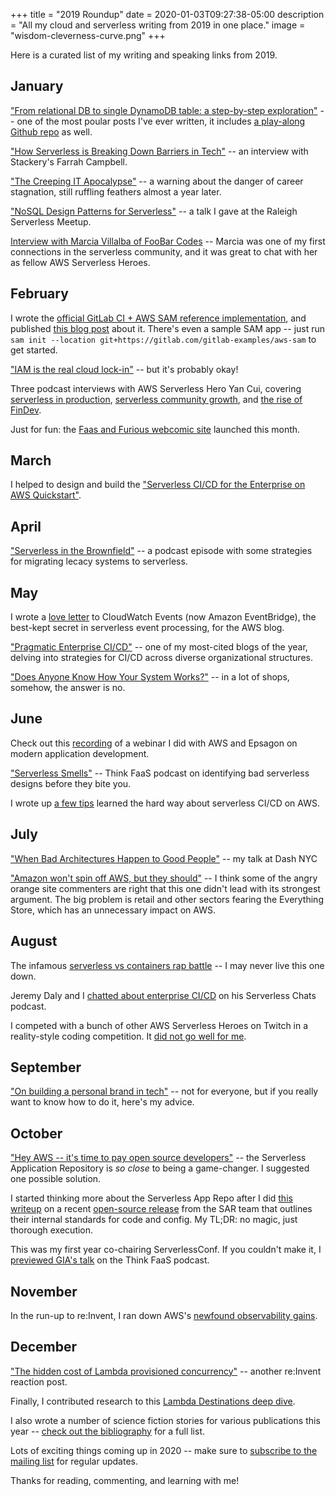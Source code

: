 +++
title = "2019 Roundup"
date = 2020-01-03T09:27:38-05:00
description = "All my cloud and serverless writing from 2019 in one place."
image = "wisdom-cleverness-curve.png"
+++

Here is a curated list of my writing and speaking links from 2019.

## January

["From relational DB to single DynamoDB table: a step-by-step exploration"](https://www.trek10.com/blog/dynamodb-single-table-relational-modeling/) -- one of the most poular posts I've ever written, it includes [a play-along Github repo](https://github.com/trek10inc/ddb-single-table-example) as well.

["How Serverless is Breaking Down Barriers in Tech"](https://read.acloud.guru/how-serverless-is-breaking-down-barriers-in-tech-9b32d7fbf9e7) -- an interview with Stackery's Farrah Campbell.

["The Creeping IT Apocalypse"](https://forrestbrazeal.com/2019/01/16/cloud-irregular-the-creeping-it-apocalypse/) -- a warning about the danger of career stagnation, still ruffling feathers almost a year later.

["NoSQL Design Patterns for Serverless"](https://www.youtube.com/watch?v=wpTnzeK6gM8) -- a talk I gave at the Raleigh Serverless Meetup.

[Interview with Marcia Villalba of FooBar Codes](https://www.youtube.com/watch?v=SP1az1FXyyo) -- Marcia was one of my first connections in the serverless community, and it was great to chat with her as fellow AWS Serverless Heroes.

## February

I wrote the [official GitLab CI + AWS SAM reference implementation](https://gitlab.com/gitlab-examples/aws-sam), and published [this blog post](https://about.gitlab.com/2019/02/04/multi-account-aws-sam-deployments-with-gitlab-ci/) about it. There's even a sample SAM app -- just run `sam init --location git+https://gitlab.com/gitlab-examples/aws-sam` to get started.

["IAM is the real cloud lock-in"](https://forrestbrazeal.com/2019/02/18/cloud-irregular-iam-is-the-real-cloud-lock-in/) -- but it's probably okay!

Three podcast interviews with AWS Serverless Hero Yan Cui, covering [serverless in production](https://www.trek10.com/blog/think-faas-serverless-in-production/), [serverless community growth](https://www.trek10.com/blog/think-faas-bursting-serverless-bubble/), and [the rise of FinDev](https://www.trek10.com/blog/think-faas-devops-to-findev/).

Just for fun: the [Faas and Furious webcomic site](https://faasandfurious.com) launched this month.

## March

I helped to design and build the ["Serverless CI/CD for the Enterprise on AWS Quickstart"](https://aws.amazon.com/quickstart/architecture/serverless-cicd-for-enterprise/).

## April

["Serverless in the Brownfield"](https://www.trek10.com/blog/think-faas-serverless-brownfield/) -- a podcast episode with some strategies for migrating lecacy systems to serverless.

## May

I wrote a [love letter](https://aws.amazon.com/blogs/aws/building-serverless-pipelines-with-amazon-cloudwatch-events/) to CloudWatch Events (now Amazon EventBridge), the best-kept secret in serverless event processing, for the AWS blog.

["Pragmatic Enterprise CI/CD"](https://www.trek10.com/blog/pragmatic-enterprise-cicd/) -- one of my most-cited blogs of the year, delving into strategies for CI/CD across diverse organizational structures.

["Does Anyone Know How Your System Works?"](https://forrestbrazeal.com/2019/05/28/cloud-irregular-does-anyone-know-how-your-system-works/) -- in a lot of shops, somehow, the answer is no.

## June

Check out this [recording](https://www.youtube.com/watch?v=M215idpHA6E) of a webinar I did with AWS and Epsagon on modern application development.

["Serverless Smells"](https://www.trek10.com/blog/think-faas-serverless-smells/) -- Think FaaS podcast on identifying bad serverless designs before they bite you. 

I wrote up [a few tips](https://dev.to/trek10inc/ci-cd-aws-and-serverless-5-tips-i-learned-the-hard-way-223p) learned the hard way about serverless CI/CD on AWS.

## July

["When Bad Architectures Happen to Good People"](https://www.youtube.com/watch?v=tzHjlJbHi3s) -- my talk at Dash NYC

["Amazon won't spin off AWS, but they should"](https://forrestbrazeal.com/2019/07/24/cloud-irregular-amazon-wont-spin-off-aws-and-thats-too-bad-for-aws/) -- I think some of the angry orange site commenters are right that this one didn't lead with its strongest argument. The big problem is retail and other sectors fearing the Everything Store, which has an unnecessary impact on AWS.

## August

The infamous [serverless vs containers rap battle](https://www.trek10.com/blog/think-faas-serverless-vs-containers/) -- I may never live this one down.

Jeremy Daly and I [chatted about enterprise CI/CD](https://www.serverlesschats.com/14) on his Serverless Chats podcast. 

I competed with a bunch of other AWS Serverless Heroes on Twitch in a reality-style coding competition. It [did not go well for me](https://www.twitch.tv/events/lcZg3S89QOGTjzAuap1OUw).

## September

["On building a personal brand in tech"](https://forrestbrazeal.com/2019/09/22/cloud-irregular-on-building-a-personal-brand-in-tech/) -- not for everyone, but if you really want to know how to do it, here's my advice.

## October

["Hey AWS -- it's time to pay open source developers"](https://forrestbrazeal.com/2019/10/23/hey-aws---its-time-to-pay-oss-developers/) -- the Serverless Application Repository is *so close* to being a game-changer. I suggested one possible solution.

I started thinking more about the Serverless App Repo after I did [this writeup](https://www.trek10.com/blog/examining-aws-serverless-apps/) on a recent [open-source release](https://github.com/awslabs/realworld-serverless-application) from the SAR team that outlines their internal standards for code and config. My TL;DR: no magic, just thorough execution.

This was my first year co-chairing ServerlessConf. If you couldn't make it, I [previewed GIA's talk](https://www.trek10.com/blog/think-faas-serverless-in-the-cloud-with-diamonds/) on the Think FaaS podcast.

## November

In the run-up to re:Invent, I ran down AWS's [newfound observability gains](https://www.trek10.com/blog/preinvent-observability/).

## December

["The hidden cost of Lambda provisioned concurrency"](https://www.trek10.com/blog/provisioned-lambda-concurrency/) -- another re:Invent reaction post.

Finally, I contributed research to this [Lambda Destinations deep dive](https://www.trek10.com/blog/lambda-destinations-what-we-learned-the-hard-way/).

I also wrote a number of science fiction stories for various publications this year -- [check out the bibliography](https://forrestbrazeal.com/#bibliography) for a full list.

Lots of exciting things coming up in 2020 -- make sure to [subscribe to the mailing list](https://forrestbrazeal.com/mailing-list) for regular updates.

Thanks for reading, commenting, and learning with me!